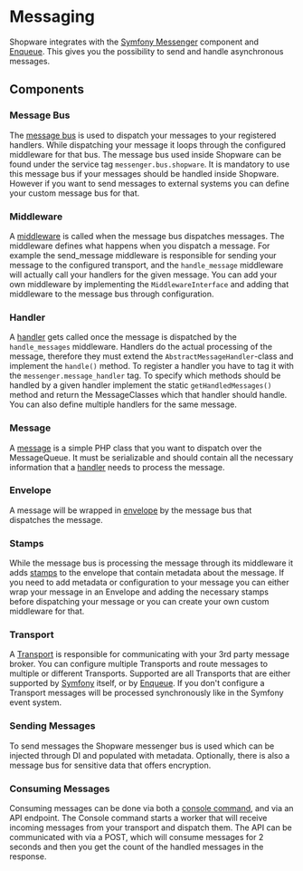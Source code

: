 # Messaging

Shopware integrates with the [Symfony Messenger](https://symfony.com/doc/current/components/messenger.html) component and [Enqueue](https://enqueue.forma-pro.com/). This gives you the possibility to send and handle asynchronous messages.

## Components

### Message Bus 
The [message bus](https://symfony.com/doc/current/components/messenger.html#bus) is used to dispatch your messages to your registered handlers. While dispatching your message it loops through the configured middleware for that bus. The message bus used inside Shopware can be found under the service tag `messenger.bus.shopware`. It is mandatory to use this message bus if your messages should be handled inside Shopware. However if you want to send messages to external systems you can define your custom message bus for that.

### Middleware
A [middleware](https://symfony.com/doc/current/messenger.html#middleware) is called when the message bus dispatches messages. The middleware defines what happens when you dispatch a message. For example the send_message middleware is responsible for sending your message to the configured transport, and the `handle_message` middleware will actually call your handlers for the given message. You can add your own middleware by implementing the `MiddlewareInterface` and adding that middleware to the message bus through configuration.

### Handler
A [handler](https://symfony.com/doc/current/messenger.html#registering-handlers) gets called once the message is dispatched by the `handle_messages` middleware. Handlers do the actual processing of the message, therefore they must extend the `AbstractMessageHandler`-class and implement the `handle()` method. To register a handler you have to tag it with the `messenger.message_handler` tag. To specify which methods should be handled by a given handler implement the static `getHandledMessages()` method and return the MessageClasses which that handler should handle. You can also define multiple handlers for the same message.

### Message
A [message](https://symfony.com/doc/current/messenger.html#message) is a simple PHP class that you want to dispatch over the MessageQueue. It must be serializable and should contain all the necessary information that a [handler](./messaging.md#handler) needs to process the message.

### Envelope
A message will be wrapped in [envelope](https://symfony.com/doc/current/components/messenger.html#adding-metadata-to-messages-envelopes) by the message bus that dispatches the message.

### Stamps
While the message bus is processing the message through its middleware it adds [stamps](https://symfony.com/doc/current/components/messenger.html#adding-metadata-to-messages-envelopes) to the envelope that contain metadata about the message. If you need to add metadata or configuration to your message you can either wrap your message in an Envelope and adding the necessary stamps before dispatching your message or you can create your own custom middleware for that.

### Transport
A [Transport](https://symfony.com/doc/current/messenger.html#transports) is responsible for communicating with your 3rd party message broker. You can configure multiple Transports and route messages to multiple or different Transports. Supported are all Transports that are either supported by [Symfony](https://symfony.com/doc/current/messenger.html#transports) itself, or by [Enqueue](https://github.com/php-enqueue/enqueue-dev/tree/master/docs/transport). If you don't configure a Transport messages will be processed synchronously like in the Symfony event system.

### Sending Messages
To send messages the Shopware messenger bus is used which can be injected through DI and populated with metadata. Optionally, there is also a message bus for sensitive data that offers encryption.

### Consuming Messages
Consuming messages can be done via both a [console command](../../guides/hosting/infrastructure/message-queue.md#cli-worker), and via an API endpoint. The Console command starts a worker that will receive incoming messages from your transport and dispatch them. The API can be communicated with via a POST, which will consume messages for 2 seconds and then you get the count of the handled messages in the response.